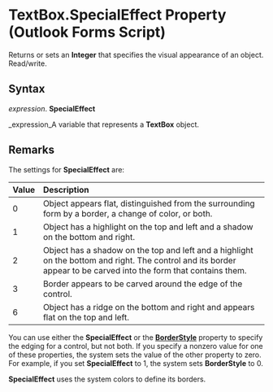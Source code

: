 
# TextBox.SpecialEffect Property (Outlook Forms Script)

Returns or sets an  **Integer** that specifies the visual appearance of an object. Read/write.


## Syntax

 _expression_. **SpecialEffect**

 _expression_A variable that represents a  **TextBox** object.


## Remarks

The settings for  **SpecialEffect** are:



|**Value**|**Description**|
|:-----|:-----|
|0|Object appears flat, distinguished from the surrounding form by a border, a change of color, or both.|
|1|Object has a highlight on the top and left and a shadow on the bottom and right.|
|2|Object has a shadow on the top and left and a highlight on the bottom and right. The control and its border appear to be carved into the form that contains them.|
|3|Border appears to be carved around the edge of the control.|
|6|Object has a ridge on the bottom and right and appears flat on the top and left.|
You can use either the  **SpecialEffect** or the **[BorderStyle](c71b8117-a731-d0ab-89a7-84dd9aa089c4.md)** property to specify the edging for a control, but not both. If you specify a nonzero value for one of these properties, the system sets the value of the other property to zero. For example, if you set **SpecialEffect** to 1, the system sets **BorderStyle** to 0.

 **SpecialEffect** uses the system colors to define its borders.

